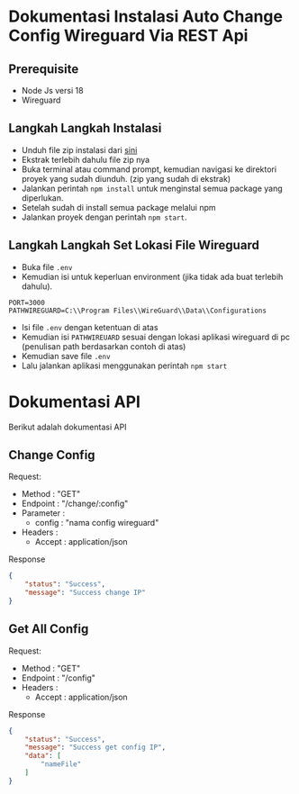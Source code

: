 # Dokumentasi Instalasi Auto Change Config Wireguard Via REST Api

## Prerequisite

- Node Js versi 18
- Wireguard

## Langkah Langkah Instalasi

- Unduh file zip instalasi dari [sini](https://github.com/mfatihrabbani/change-ip/archive/refs/heads/master.zip)
- Ekstrak terlebih dahulu file zip nya
- Buka terminal atau command prompt, kemudian navigasi ke direktori proyek yang sudah diunduh. (zip yang sudah di ekstrak)
- Jalankan perintah `npm install` untuk menginstal semua package yang diperlukan.
- Setelah sudah di install semua package melalui npm
- Jalankan proyek dengan perintah `npm start`.

## Langkah Langkah Set Lokasi File Wireguard
- Buka file `.env`
- Kemudian isi untuk keperluan environment (jika tidak ada buat terlebih dahulu). 
```
PORT=3000
PATHWIREGUARD=C:\\Program Files\\WireGuard\\Data\\Configurations
```
- Isi file `.env` dengan ketentuan di atas
- Kemudian isi `PATHWIREUARD` sesuai dengan lokasi aplikasi wireguard di pc (penulisan path berdasarkan contoh di atas)
- Kemudian save file `.env`
- Lalu jalankan aplikasi menggunakan perintah `npm start`

# Dokumentasi API

Berikut adalah dokumentasi API

## Change Config
Request:
 - Method : "GET"
 - Endpoint : "/change/:config"
 - Parameter : 
    - config : "nama config wireguard"
 - Headers :
    - Accept : application/json

Response
```json
{
    "status": "Success",
    "message": "Success change IP"
}
```

## Get All Config 
Request:
 - Method : "GET"
 - Endpoint : "/config"
 - Headers :
    - Accept : application/json

Response
```json
{
    "status": "Success",
    "message": "Success get config IP",
    "data": [
        "nameFile"
    ]
}
```




